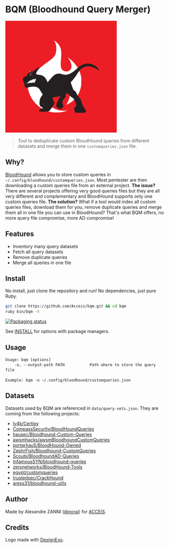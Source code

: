 # BQM (Bloodhound Query Merger)

![BQM logo](assets/logo-bqm.png)

> Tool to deduplicate custom BloudHound queries from different datasets and merge them in one `customqueries.json` file.

## Why?

[BloodHound][bh] allows you to store custom queries in `~/.config/bloodhound/customqueries.json`. Most pentester are then downloading a custom queries file from an external project. **The issue?** There are several projects offering very good queries files but they are all very different and complementary and BloodHound supports only one custom queries file. **The solution?** What if a tool would index all custom queries files, download them for you, remove duplicate queries and merge them all in one file you can use in BloodHound? That's what BQM offers, no more query file compromise, more AD compromise!

## Features

- Inventory many query datasets
- Fetch all query datasets
- Remove duplicate queries
- Merge all queries in one file

## Install

No install, just clone the repository and run! No dependencies, just pure Ruby.

```bash
git clone https://github.com/Acceis/bqm.git && cd bqm
ruby bin/bqm -h
```

[![Packaging status](https://repology.org/badge/vertical-allrepos/bqm.svg)](https://repology.org/project/bqm/versions)

See [INSTALL](INSTALL.md) for options with package managers.

## Usage

```
Usage: bqm [options]
    -o, --output-path PATH           Path where to store the query file

Example: bqm -o ~/.config/bloodhound/customqueries.json
```

## Datasets

Datasets used by BQM are referenced in `data/query-sets.json`. They are coming from the following projects:

- [ly4k/Certipy](https://github.com/ly4k/Certipy)
- [CompassSecurity/BloodHoundQueries](https://github.com/CompassSecurity/BloodHoundQueries)
- [hausec/Bloodhound-Custom-Queries](https://github.com/hausec/Bloodhound-Custom-Queries)
- [awsmhacks/awsmBloodhoundCustomQueries](https://github.com/awsmhacks/awsmBloodhoundCustomQueries)
- [porterhau5/BloodHound-Owned](https://github.com/porterhau5/BloodHound-Owned)
- [ZephrFish/Bloodhound-CustomQueries](https://github.com/ZephrFish/Bloodhound-CustomQueries)
- [Scoubi/BloodhoundAD-Queries](https://github.com/Scoubi/BloodhoundAD-Queries)
- [InfamousSYN/bloodhound-queries](https://github.com/InfamousSYN/bloodhound-queries)
- [zeronetworks/BloodHound-Tools](https://github.com/zeronetworks/BloodHound-Tools)
- [egypt/customqueries](https://github.com/egypt/customqueries)
- [trustedsec/CrackHound](https://github.com/trustedsec/CrackHound)
- [aress31/bloodhound-utils](https://github.com/aress31/bloodhound-utils)

## Author

Made by Alexandre ZANNI ([@noraj](https://pwn.by/noraj/)) for [ACCEIS](https://www.acceis.fr/).

## Credits

Logo made with [DesignEvo](https://www.designevo.com/).

[bh]:https://github.com/BloodHoundAD/BloodHound